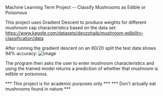 Machine Learning Term Project -- Classify Mushrooms as Edible or Poisonous 

This project uses Gradient Descent to produce weights for different mushroom cap characteristics based on the data set:
https://www.kaggle.com/datasets/devzohaib/mushroom-edibility-classification/data

After running the gradient descent on an 80/20 split the test data shows 94% accuracy:
![image](https://github.com/hkanehaas/ml-term-ID-mushroomcap/assets/16322962/a1b16557-32e5-4673-b5bc-a89a35ecb4d4)

The program then asks the user to enter mushroom characteristics and using the trained model returns a prediction of whether that mushroom is edible or poisonous.

*** This project is for academic purposes only ***
*** Don't actually eat mushrooms found in nature  ***
